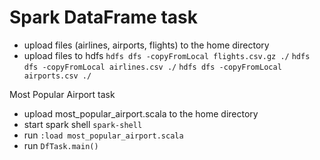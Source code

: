 # Spark DataFrame task

- upload files (airlines, airports, flights) to the home directory
- upload files to hdfs
`hdfs dfs -copyFromLocal flights.csv.gz ./`
`hdfs dfs -copyFromLocal airlines.csv ./`
`hdfs dfs -copyFromLocal airports.csv ./`

Most Popular Airport task
- upload most_popular_airport.scala to the home directory
- start spark shell `spark-shell`
- run `:load most_popular_airport.scala`
- run `DfTask.main()`
